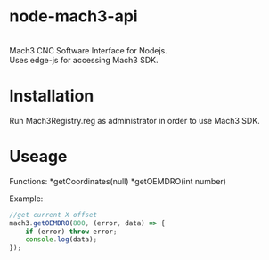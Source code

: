 # node-mach3-api
<br>Mach3 CNC Software Interface for Nodejs. 
<br>Uses edge-js for accessing Mach3 SDK.

# Installation
Run Mach3Registry.reg as administrator in order to use Mach3 SDK.

# Useage
Functions:
    *getCoordinates(null) 
    *getOEMDRO(int number)

Example:

```Javascript
//get current X offset
mach3.getOEMDRO(800, (error, data) => {
    if (error) throw error;
    console.log(data);
});
```
